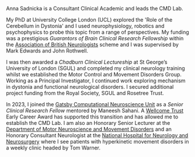 Anna Sadnicka is a Consultant Clinical Academic and leads the CMD Lab. 

My PhD at University College London (UCL) explored the 'Role of the Cerebellum in Dystonia' and I used neurophysiology, robotics and psychophysics to probe this topic from a range of perspectives. My funding was a prestigious *Guarantors of Brain Clinical Research Fellowship* within the [Association of British Neurologists](https://www.theabn.org/page/abn_fellowship) scheme and I was supervised by Mark Edwards and John Rothwell.  

I was then awarded a *Chadburn Clinical Lectureship* at St George’s University of London (SGUL) and completed my clinical neurology training whilst we established the Motor Control and Movement Disorders Group.  Working as a Principal Investigator, I continued work exploring mechanism in dystonia and functional neurological disorders.  I secured additional project funding from the Royal Society, SGUL and Rosetree Trust.

In 2023, I joined the [Gatsby Computational Neuroscience Unit](https://www.ucl.ac.uk/gatsby/gatsby-computational-neuroscience-unit) as a *Senior Clinical Research Fellow* mentored by Maneesh Sahani.  A [Wellcome Trust](https://wellcome.org/) Early Career Award has supported this transition and has allowed me to establish the CMD Lab.  I am also an Honorary Senior Lecturer at the [Department of Motor Neuroscience and Movement Disorders](https://www.ucl.ac.uk/ion/research/research-departments/department-clinical-and-movement-neurosciences) and an Honorary Consultant Neurologist at the [National Hospital for Neurology and Neurosurgery](https://www.uclh.nhs.uk/our-services/find-consultant/dr-anna-sadnicka) where I see patients with hyperkinetic movement disorders in a weekly clinic headed by Tom Warner.  